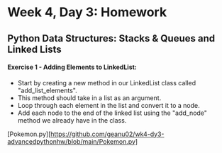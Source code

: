 # Week 4, Day 3: Homework
## Python Data Structures: Stacks & Queues and Linked Lists

#### Exercise 1 - Adding Elements to LinkedList:
- Start by creating a new method in our LinkedList class called "add_list_elements".
- This method should take in a list as an argument.
- Loop through each element in the list and convert it to a node.
- Add each node to the end of the linked list using the "add_node" method we already have in the class.

[Pokemon.py][https://github.com/geanu02/wk4-dy3-advancedpythonhw/blob/main/Pokemon.py]
